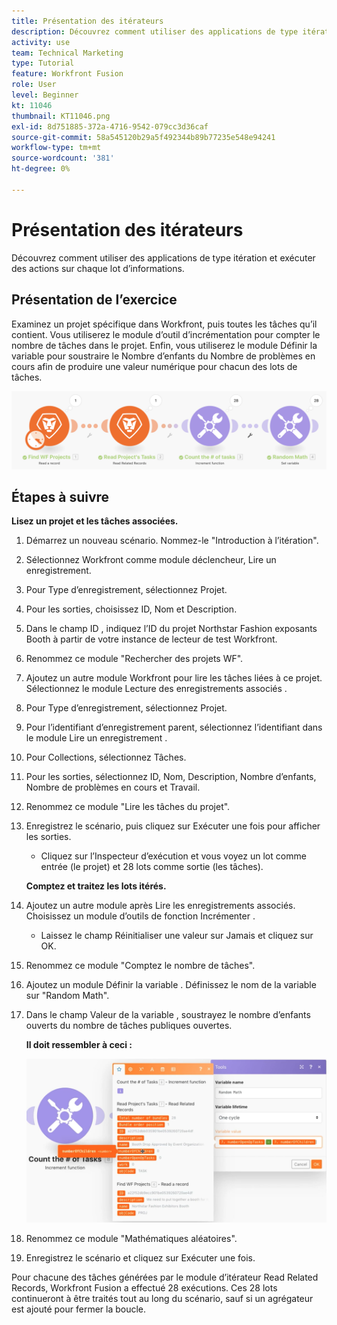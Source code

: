 ```yaml
---
title: Présentation des itérateurs
description: Découvrez comment utiliser des applications de type itération et exécuter des actions sur chaque lot d’informations.
activity: use
team: Technical Marketing
type: Tutorial
feature: Workfront Fusion
role: User
level: Beginner
kt: 11046
thumbnail: KT11046.png
exl-id: 8d751885-372a-4716-9542-079cc3d36caf
source-git-commit: 58a545120b29a5f492344b89b77235e548e94241
workflow-type: tm+mt
source-wordcount: '381'
ht-degree: 0%

---
```


# Présentation des itérateurs

Découvrez comment utiliser des applications de type itération et exécuter des actions sur chaque lot d’informations.

## Présentation de l’exercice

Examinez un projet spécifique dans Workfront, puis toutes les tâches qu’il contient. Vous utiliserez le module d’outil d’incrémentation pour compter le nombre de tâches dans le projet. Enfin, vous utiliserez le module Définir la variable pour soustraire le Nombre d’enfants du Nombre de problèmes en cours afin de produire une valeur numérique pour chacun des lots de tâches.

![Présentation des itérateurs Image 1](../12-exercises/assets/introduction-to-iterators-walkthrough-1.png)

## Étapes à suivre

**Lisez un projet et les tâches associées.**

1. Démarrez un nouveau scénario. Nommez-le &quot;Introduction à l’itération&quot;.
1. Sélectionnez Workfront comme module déclencheur, Lire un enregistrement.
1. Pour Type d’enregistrement, sélectionnez Projet.
1. Pour les sorties, choisissez ID, Nom et Description.
1. Dans le champ ID , indiquez l’ID du projet Northstar Fashion exposants Booth à partir de votre instance de lecteur de test Workfront.
1. Renommez ce module &quot;Rechercher des projets WF&quot;.
1. Ajoutez un autre module Workfront pour lire les tâches liées à ce projet. Sélectionnez le module Lecture des enregistrements associés .
1. Pour Type d’enregistrement, sélectionnez Projet.
1. Pour l’identifiant d’enregistrement parent, sélectionnez l’identifiant dans le module Lire un enregistrement .
1. Pour Collections, sélectionnez Tâches.
1. Pour les sorties, sélectionnez ID, Nom, Description, Nombre d’enfants, Nombre de problèmes en cours et Travail.
1. Renommez ce module &quot;Lire les tâches du projet&quot;.
1. Enregistrez le scénario, puis cliquez sur Exécuter une fois pour afficher les sorties.

   + Cliquez sur l’Inspecteur d’exécution et vous voyez un lot comme entrée (le projet) et 28 lots comme sortie (les tâches).

   **Comptez et traitez les lots itérés.**

1. Ajoutez un autre module après Lire les enregistrements associés. Choisissez un module d’outils de fonction Incrémenter .

   + Laissez le champ Réinitialiser une valeur sur Jamais et cliquez sur OK.

1. Renommez ce module &quot;Comptez le nombre de tâches&quot;.
1. Ajoutez un module Définir la variable . Définissez le nom de la variable sur &quot;Random Math&quot;.
1. Dans le champ Valeur de la variable , soustrayez le nombre d’enfants ouverts du nombre de tâches publiques ouvertes.

   **Il doit ressembler à ceci :**

   ![Présentation des itérateurs Image 2](../12-exercises/assets/introduction-to-iterators-walkthrough-2.png)

1. Renommez ce module &quot;Mathématiques aléatoires&quot;.
1. Enregistrez le scénario et cliquez sur Exécuter une fois.

Pour chacune des tâches générées par le module d’itérateur Read Related Records, Workfront Fusion a effectué 28 exécutions. Ces 28 lots continueront à être traités tout au long du scénario, sauf si un agrégateur est ajouté pour fermer la boucle.
